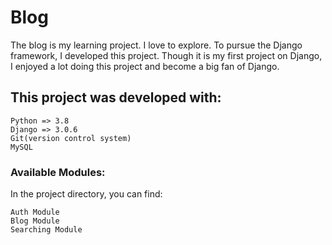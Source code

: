 

# Blog

The blog is my learning project. I love to explore. To pursue the Django framework, I developed this project. Though it is my first project on Django, I  enjoyed a lot doing this project and become a big fan of Django.


## This project was developed with:

    Python => 3.8
	Django => 3.0.6
	Git(version control system)
	MySQL

### Available Modules:

In the project directory, you can find:

    Auth Module
    Blog Module
    Searching Module


